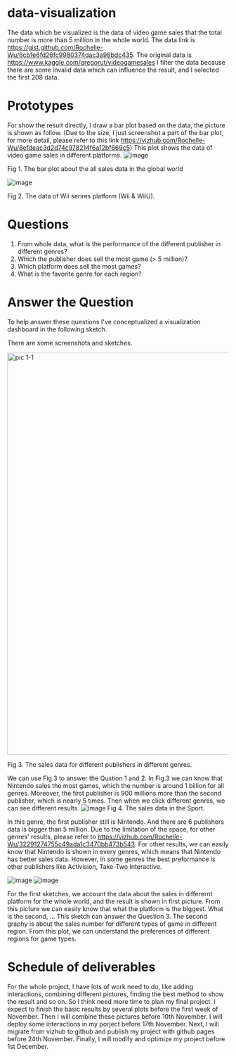 # data-visualization
The data which be visualized is the data of video game sales that the total number is more than 5 million in the whole world. The data link is https://gist.github.com/Rochelle-Wu/6cb1e6fd26fc9980374dac3a98bdc435. The original data is https://www.kaggle.com/gregorut/videogamesales I filter the data because there are some invalid data which can influence the result, and I selected the first 208 data.
# Prototypes
For show the result directly, I draw a bar plot based on the data, the picture is shown as follow. (Due to the size, I just screenshot a part of the bar plot, for more detail, please refer to this link https://vizhub.com/Rochelle-Wu/8efdeac3d2d74c978214f6a12bf669c5) This plot shows the data of video game sales in different platforms.
![image](https://user-images.githubusercontent.com/69691956/136319584-9875e340-5d47-4ebe-aa4d-7012a1618110.png)

Fig 1. The bar plot about the all sales data in the global world


![image](https://user-images.githubusercontent.com/69691956/137228581-d4052f78-749d-44e5-bd54-de14ecd16dc4.png)

Fig 2. The data of Wii serires platform (Wii & WiiU).

# Questions
1. From whole data, what is the performance of the different publisher in different genres? 
2. Which the publisher does sell the most game (> 5 million)? 
3. Which platform does sell the most games? 
4. What is the favorite genre for each region?

# Answer the Question
To help answer these questions I've conceptualized a visualization dashboard in the following sketch.

There are some screenshots and sketches. 

<img width="914" alt="pic 1-1 " src="https://user-images.githubusercontent.com/69691956/137229236-f583048e-b0b6-4f5b-8b49-2b0d860b6796.png">

Fig 3. The sales data for different publishers in different genres.

We can use Fig.3 to answer the Qustion 1 and 2. In Fig.3 we can know that Nintendo sales the most games, which the number is around 1 billion for all genres. Moreover, the first publisher is 900 millions more than the second publisher, which is nearly 5 times. Then when we click different genres, we can see different results.
![image](https://user-images.githubusercontent.com/69691956/137230201-1f39abc2-8793-4c5c-9608-5179daa5db72.png)
Fig 4. The sales data in the Sport.

In this genre, the first publisher still is Nintendo. And there are 6 publishers data is bigger than 5 million. 
Due to the limitation of the space, for other genres' results, please refer to https://vizhub.com/Rochelle-Wu/32291274755c49ada1c3470bb473b543. For other results, we can easily know that Nintendo is shown in every genres, which means that Nintendo has better sales data. However, in some genres the best preformance is other publishers like Activision, Take-Two Interactive.



![image](https://user-images.githubusercontent.com/69691956/137231313-daa89f09-9988-483f-b48d-b58a28220386.png)
![image](https://user-images.githubusercontent.com/69691956/137231335-4140ef80-6ef5-47f3-871c-6e49a5256ca7.png)


For the first sketches, we account the data about the sales in differernt platform for the whole world, and the result is shown in first picture. From this picture we can easily know that what the platform is the biggest. What is the second, ... This sketch can answer the Question 3.  The second graphy is about the sales number for different types of game in different region. From this plot, we can understand the preferences of different regions for game types.



# Schedule of deliverables
For the whole project, I have lots of work need to do, like adding interactions, combining different pictures, finding the best method to show the result and so on. 
So I think need more time to plan my final project. 
I expect to finish the basic results by several plots before the first week of November.
Then I will combine these pictures before 10th November.
I will deploy some interactions in my porject before 17th November.
Next, I will migrate from vizhub to github and publish my project with github pages before 24th November.
Finally, I will modify and optimize my project before 1st December.
